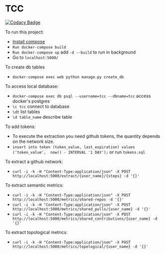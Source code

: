 # TCC

[![Codacy Badge](https://api.codacy.com/project/badge/Grade/46b7f549be2d41e6a717e5e885ce466c)](https://app.codacy.com/manual/mpgabriel95/TCC?utm_source=github.com&utm_medium=referral&utm_content=mpgabriel95/TCC&utm_campaign=Badge_Grade_Dashboard)

To run this project:

- [Install compose](https://docs.docker.com/compose/install/)
- `Run docker-compose build`
- `Run docker-compose up` add `-d --build` to run in background
- Go to `localhost:5000/`

To create db tables

- `docker-compose exec web python manage.py create_db`

To access local database:

- `docker-compose exec db psql --username=tcc --dbname=tcc` access docker's postgres
- `\c tcc` connect to database
- `\dt` list tables
- `\d table_name` describe table

To add tokens:
 - To execute the extraction you need github tokens, the quantity depends on the network size.
 - `insert into token (token_value, last_expiration) values ('token_value',  now() - INTERVAL '1 DAY');` or run `tokens.sql`

To extract a github network:

 - `curl -i -k -H "Content-Type:application/json" -X POST http://localhost:5000/extract/{user_name}/{steps} -d '{}'`

To extract semantic metrics:

 - `curl -i -k -H "Content-Type:application/json" -X POST http://localhost:5000/metrics/shared-repos -d '{}'`
 - `curl -i -k -H "Content-Type:application/json" -X POST http://localhost:5000/metrics/shared_pulls/{user_name} -d '{}'`
 - `curl -i -k -H "Content-Type:application/json" -X POST http://localhost:5000/metrics/shared_contributions/{user_name} -d '{}'`

To extract topological metrics:

 - `curl -i -k -H "Content-Type:application/json" -X POST http://localhost:5000/metrics/topological/{user_name} -d '{}'`
